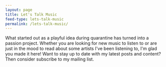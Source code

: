 ```yaml
---
layout: page
title: Let's Talk Music
feed-type: lets-talk-music
permalink: /lets-talk-music/
---
```

What started out as a playful idea during quarantine has turned into a passion project. Whether you are looking for new music to listen to or are just in the mood to read about some artists I've been listening to, I'm glad you made it here! Want to stay up to date with my latest posts and content? Then consider subscribe to my mailing list.

